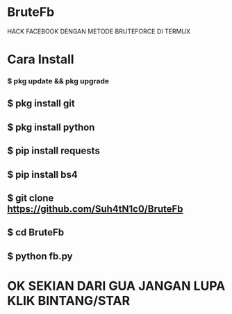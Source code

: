 # BruteFb
HACK FACEBOOK DENGAN METODE BRUTEFORCE DI TERMUX
# Cara Install
### $ pkg update && pkg upgrade
## $ pkg install git
## $ pkg install python
## $ pip install requests
## $ pip install bs4
## $ git clone https://github.com/Suh4tN1c0/BruteFb
## $ cd BruteFb
## $ python fb.py
# OK SEKIAN DARI GUA JANGAN LUPA KLIK BINTANG/STAR
